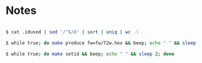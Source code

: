 
Notes
======


```bash

$ cat .idused | sed '/^$/d' | sort | uniq | wc -l

```


```bash
$ while true; do make produce fw=fw/T2w.hex && beep; echo " " && sleep 4; done

$ while true; do make setid && beep; echo " " && sleep 2; done

```

